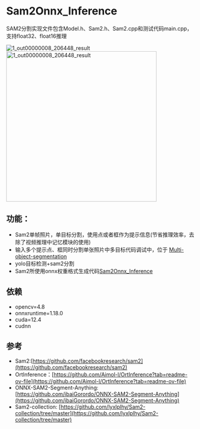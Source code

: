# Sam2Onnx_Inference
SAM2分割实现文件包含Model.h、Sam2.h、Sam2.cpp和测试代码main.cpp，支持float32、float16推理

![1_out00000008_206448_result](https://github.com/user-attachments/assets/05bee99a-06c6-4ecc-a1f3-d78f4f81ad26)
<img src="https://github.com/user-attachments/assets/05bee99a-06c6-4ecc-a1f3-d78f4f81ad26" alt="1_out00000008_206448_result" width="400">


## 功能：
  * Sam2单帧照片，单目标分割，使用点或者框作为提示信息(节省推理效率，去除了视频推理中记忆模块的使用)
  * 输入多个提示点、框同时分割单张照片中多目标代码调试中，位于 [Multi-object-segmentation](https://github.com/lyxlplhy/Sam2Onnx_Inference/edit/Multi-object-segmentation/)
  * yolo目标检测+sam2分割
  * Sam2所使用onnx权重格式生成代码[Sam2Onnx_Inference](https://github.com/lyxlplhy/Sam2-collection?tab=readme-ov-file#onnx%E5%AF%BC%E5%87%BA)

## 依赖
  * opencv=4.8
  * onnxruntime=1.18.0
  * cuda=12.4
  * cudnn

## 参考
  * Sam2:[https://github.com/facebookresearch/sam2](https://github.com/facebookresearch/sam2)
  * OrtInference：[https://github.com/Aimol-l/OrtInference?tab=readme-ov-file](https://github.com/Aimol-l/OrtInference?tab=readme-ov-file)
  * ONNX-SAM2-Segment-Anything:[https://github.com/ibaiGorordo/ONNX-SAM2-Segment-Anything](https://github.com/ibaiGorordo/ONNX-SAM2-Segment-Anything)
  * Sam2-collection: [https://github.com/lyxlplhy/Sam2-collection/tree/master](https://github.com/lyxlplhy/Sam2-collection/tree/master)

